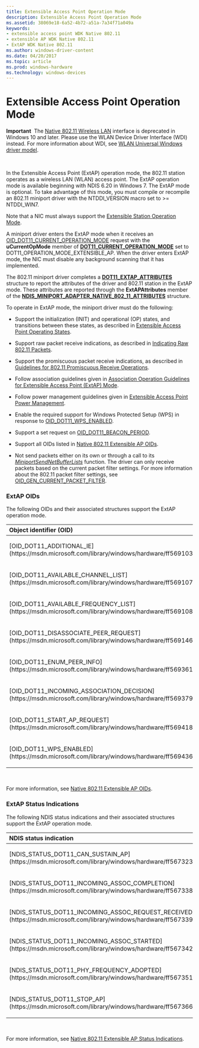 ```yaml
---
title: Extensible Access Point Operation Mode
description: Extensible Access Point Operation Mode
ms.assetid: 38069e18-6a52-4b72-a51a-7a34f71a049a
keywords:
- extensible access point WDK Native 802.11
- extensible AP WDK Native 802.11
- ExtAP WDK Native 802.11
ms.author: windows-driver-content
ms.date: 04/20/2017
ms.topic: article
ms.prod: windows-hardware
ms.technology: windows-devices
---
```


# Extensible Access Point Operation Mode


**Important**  The [Native 802.11 Wireless LAN](native-802-11-wireless-lan4.md) interface is deprecated in Windows 10 and later. Please use the WLAN Device Driver Interface (WDI) instead. For more information about WDI, see [WLAN Universal Windows driver model](wifi-universal-driver-model.md).

 

In the Extensible Access Point (ExtAP) operation mode, the 802.11 station operates as a wireless LAN (WLAN) access point. The ExtAP operation mode is available beginning with NDIS 6.20 in Windows 7. The ExtAP mode is optional. To take advantage of this mode, you must compile or recompile an 802.11 miniport driver with the NTDDI\_VERSION macro set to &gt;= NTDDI\_WIN7.

Note that a NIC must always support the [Extensible Station Operation Mode](extensible-station-operation-mode.md).

A miniport driver enters the ExtAP mode when it receives an [OID\_DOT11\_CURRENT\_OPERATION\_MODE](https://msdn.microsoft.com/library/windows/hardware/ff569132) request with the **uCurrentOpMode** member of [**DOT11\_CURRENT\_OPERATION\_MODE**](https://msdn.microsoft.com/library/windows/hardware/ff547678) set to DOT11\_OPERATION\_MODE\_EXTENSIBLE\_AP. When the driver enters ExtAP mode, the NIC must disable any background scanning that it has implemented.

The 802.11 miniport driver completes a [**DOT11\_EXTAP\_ATTRIBUTES**](https://msdn.microsoft.com/library/windows/hardware/ff547687) structure to report the attributes of the driver and 802.11 station in the ExtAP mode. These attributes are reported through the **ExtAPAttributes** member of the [**NDIS\_MINIPORT\_ADAPTER\_NATIVE\_802\_11\_ATTRIBUTES**](https://msdn.microsoft.com/library/windows/hardware/ff565926) structure.

To operate in ExtAP mode, the miniport driver must do the following:

-   Support the initialization (INIT) and operational (OP) states, and transitions between these states, as described in [Extensible Access Point Operating States](extensible-access-point-operating-states.md).

-   Support raw packet receive indications, as described in [Indicating Raw 802.11 Packets](indicating-raw-802-11-packets.md).

-   Support the promiscuous packet receive indications, as described in [Guidelines for 802.11 Promiscuous Receive Operations](guidelines-for-802-11-promiscuous-receive-operations.md).

-   Follow association guidelines given in [Association Operation Guidelines for Extensible Access Point (ExtAP) Mode](association-operation-guidelines-for-extensible-access-point--extap--m.md).

-   Follow power management guidelines given in [Extensible Access Point Power Management](extensible-access-point-power-management.md).

-   Enable the required support for Windows Protected Setup (WPS) in response to [OID\_DOT11\_WPS\_ENABLED](https://msdn.microsoft.com/library/windows/hardware/ff569436).

-   Support a set request on [OID\_DOT11\_BEACON\_PERIOD](https://msdn.microsoft.com/library/windows/hardware/ff569109).

-   Support all OIDs listed in [Native 802.11 Extensible AP OIDs](https://msdn.microsoft.com/library/windows/hardware/ff560596).

-   Not send packets either on its own or through a call to its [*MiniportSendNetBufferLists*](https://msdn.microsoft.com/library/windows/hardware/ff559440) function. The driver can only receive packets based on the current packet filter settings. For more information about the 802.11 packet filter settings, see [OID\_GEN\_CURRENT\_PACKET\_FILTER](https://msdn.microsoft.com/library/windows/hardware/ff569575).

### ExtAP OIDs

The following OIDs and their associated structures support the ExtAP operation mode.

<table>
<colgroup>
<col width="50%" />
<col width="50%" />
</colgroup>
<thead>
<tr class="header">
<th align="left">Object identifier (OID)</th>
<th align="left">Associated structure</th>
</tr>
</thead>
<tbody>
<tr class="odd">
<td align="left"><p>[OID_DOT11_ADDITIONAL_IE](https://msdn.microsoft.com/library/windows/hardware/ff569103)</p></td>
<td align="left"><p>[<strong>DOT11_ADDITIONAL_IE</strong>](https://msdn.microsoft.com/library/windows/hardware/ff547645)</p></td>
</tr>
<tr class="even">
<td align="left"><p>[OID_DOT11_AVAILABLE_CHANNEL_LIST](https://msdn.microsoft.com/library/windows/hardware/ff569107)</p></td>
<td align="left"><p>[<strong>DOT11_AVAILABLE_CHANNEL_LIST</strong>](https://msdn.microsoft.com/library/windows/hardware/ff547663)</p></td>
</tr>
<tr class="odd">
<td align="left"><p>[OID_DOT11_AVAILABLE_FREQUENCY_LIST](https://msdn.microsoft.com/library/windows/hardware/ff569108)</p></td>
<td align="left"><p>[<strong>DOT11_AVAILABLE_FREQUENCY_LIST</strong>](https://msdn.microsoft.com/library/windows/hardware/ff547664)</p></td>
</tr>
<tr class="even">
<td align="left"><p>[OID_DOT11_DISASSOCIATE_PEER_REQUEST](https://msdn.microsoft.com/library/windows/hardware/ff569146)</p></td>
<td align="left"><p>[<strong>DOT11_DISASSOCIATE_PEER_REQUEST</strong>](https://msdn.microsoft.com/library/windows/hardware/ff547681)</p></td>
</tr>
<tr class="odd">
<td align="left"><p>[OID_DOT11_ENUM_PEER_INFO](https://msdn.microsoft.com/library/windows/hardware/ff569361)</p></td>
<td align="left"><p>[<strong>DOT11_PEER_INFO_LIST</strong>](https://msdn.microsoft.com/library/windows/hardware/ff548719)</p></td>
</tr>
<tr class="even">
<td align="left"><p>[OID_DOT11_INCOMING_ASSOCIATION_DECISION](https://msdn.microsoft.com/library/windows/hardware/ff569379)</p></td>
<td align="left"><p>[<strong>DOT11_INCOMING_ASSOC_DECISION</strong>](https://msdn.microsoft.com/library/windows/hardware/ff548654)</p></td>
</tr>
<tr class="odd">
<td align="left"><p>[OID_DOT11_START_AP_REQUEST](https://msdn.microsoft.com/library/windows/hardware/ff569418)</p></td>
<td align="left"><p>(none)</p></td>
</tr>
<tr class="even">
<td align="left"><p>[OID_DOT11_WPS_ENABLED](https://msdn.microsoft.com/library/windows/hardware/ff569436)</p></td>
<td align="left"><p>(none)</p></td>
</tr>
</tbody>
</table>

 

For more information, see [Native 802.11 Extensible AP OIDs](https://msdn.microsoft.com/library/windows/hardware/ff560596).

### ExtAP Status Indications

The following NDIS status indications and their associated structures support the ExtAP operation mode.

<table>
<colgroup>
<col width="50%" />
<col width="50%" />
</colgroup>
<thead>
<tr class="header">
<th align="left">NDIS status indication</th>
<th align="left">Associated structure</th>
</tr>
</thead>
<tbody>
<tr class="odd">
<td align="left"><p>[NDIS_STATUS_DOT11_CAN_SUSTAIN_AP](https://msdn.microsoft.com/library/windows/hardware/ff567323)</p></td>
<td align="left"><p>[<strong>DOT11_CAN_SUSTAIN_AP_PARAMETERS</strong>](https://msdn.microsoft.com/library/windows/hardware/ff547671)</p></td>
</tr>
<tr class="even">
<td align="left"><p>[NDIS_STATUS_DOT11_INCOMING_ASSOC_COMPLETION](https://msdn.microsoft.com/library/windows/hardware/ff567338)</p></td>
<td align="left"><p>[<strong>DOT11_INCOMING_ASSOC_COMPLETION_PARAMETERS</strong>](https://msdn.microsoft.com/library/windows/hardware/ff548650)</p></td>
</tr>
<tr class="odd">
<td align="left"><p>[NDIS_STATUS_DOT11_INCOMING_ASSOC_REQUEST_RECEIVED](https://msdn.microsoft.com/library/windows/hardware/ff567339)</p></td>
<td align="left"><p>[<strong>DOT11_INCOMING_ASSOC_REQUEST_RECEIVED_PARAMETERS</strong>](https://msdn.microsoft.com/library/windows/hardware/ff548655)</p></td>
</tr>
<tr class="even">
<td align="left"><p>[NDIS_STATUS_DOT11_INCOMING_ASSOC_STARTED](https://msdn.microsoft.com/library/windows/hardware/ff567342)</p></td>
<td align="left"><p>[<strong>DOT11_INCOMING_ASSOC_STARTED_PARAMETERS</strong>](https://msdn.microsoft.com/library/windows/hardware/ff548663)</p></td>
</tr>
<tr class="odd">
<td align="left"><p>[NDIS_STATUS_DOT11_PHY_FREQUENCY_ADOPTED](https://msdn.microsoft.com/library/windows/hardware/ff567351)</p></td>
<td align="left"><p>[<strong>DOT11_PHY_FREQUENCY_ADOPTED_PARAMETERS</strong>](https://msdn.microsoft.com/library/windows/hardware/ff548735)</p></td>
</tr>
<tr class="even">
<td align="left"><p>[NDIS_STATUS_DOT11_STOP_AP](https://msdn.microsoft.com/library/windows/hardware/ff567366)</p></td>
<td align="left"><p>[<strong>DOT11_STOP_AP_PARAMETERS</strong>](https://msdn.microsoft.com/library/windows/hardware/ff548783)</p></td>
</tr>
</tbody>
</table>

 

For more information, see [Native 802.11 Extensible AP Status Indications](https://msdn.microsoft.com/library/windows/hardware/ff560598).

 

 





